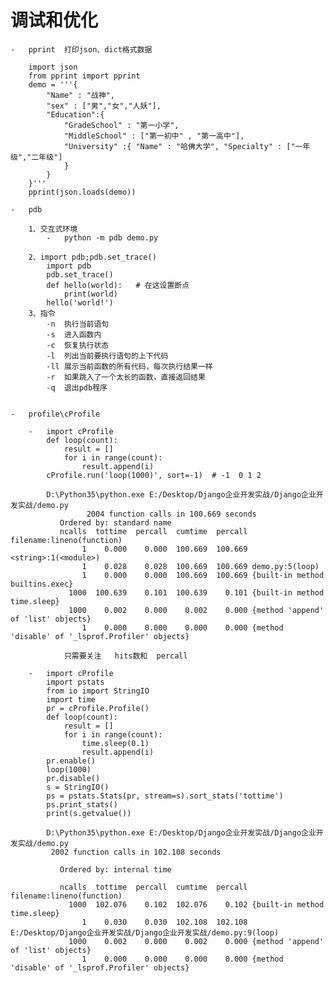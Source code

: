 #   调试和优化    
    -   pprint  打印json、dict格式数据
    
        import json
        from pprint import pprint
        demo = '''{
            "Name" : "战神",
            "sex" : ["男","女","人妖"],
            "Education":{
                "GradeSchool" : "第一小学",
                "MiddleSchool" : ["第一初中" , "第一高中"], 
                "University" :{ "Name" : "哈佛大学", "Specialty" : ["一年级","二年级"]
                }
            }
        }'''
        pprint(json.loads(demo))
    
    -   pdb
        
        1、交互式环境             
            -   python -m pdb demo.py

        2、import pdb;pdb.set_trace()
            import pdb
            pdb.set_trace()
            def hello(world):   # 在这设置断点
                print(world)
            hello('world!')
        3、指令
            -n  执行当前语句
            -s  进入函数内
            -c  恢复执行状态
            -l  列出当前要执行语句的上下代码
            -ll 展示当前函数的所有代码，每次执行结果一样
            -r  如果跳入了一个太长的函数，直接返回结果
            -q  退出pdb程序
    
    
    -   profile\cProfile
        
        -   import cProfile
            def loop(count):
                result = []
                for i in range(count):
                    result.append(i)
            cProfile.run('loop(1000)', sort=-1)  # -1  0 1 2
            
            D:\Python35\python.exe E:/Desktop/Django企业开发实战/Django企业开发实战/demo.py
                     2004 function calls in 100.669 seconds
               Ordered by: standard name
               ncalls  tottime  percall  cumtime  percall filename:lineno(function)
                    1    0.000    0.000  100.669  100.669 <string>:1(<module>)
                    1    0.028    0.028  100.669  100.669 demo.py:5(loop)
                    1    0.000    0.000  100.669  100.669 {built-in method builtins.exec}
                 1000  100.639    0.101  100.639    0.101 {built-in method time.sleep}
                 1000    0.002    0.000    0.002    0.000 {method 'append' of 'list' objects}
                    1    0.000    0.000    0.000    0.000 {method 'disable' of '_lsprof.Profiler' objects}      
            
                只需要关注   hits数和  percall
                
        -   import cProfile        
            import pstats
            from io import StringIO
            import time
            pr = cProfile.Profile()
            def loop(count):
                result = []
                for i in range(count):
                    time.sleep(0.1)
                    result.append(i)
            pr.enable()
            loop(1000)
            pr.disable()
            s = StringIO()
            ps = pstats.Stats(pr, stream=s).sort_stats('tottime')
            ps.print_stats()
            print(s.getvalue())
        
            D:\Python35\python.exe E:/Desktop/Django企业开发实战/Django企业开发实战/demo.py
             2002 function calls in 102.108 seconds
    
               Ordered by: internal time
            
               ncalls  tottime  percall  cumtime  percall filename:lineno(function)
                 1000  102.076    0.102  102.076    0.102 {built-in method time.sleep}
                    1    0.030    0.030  102.108  102.108 E:/Desktop/Django企业开发实战/Django企业开发实战/demo.py:9(loop)
                 1000    0.002    0.000    0.002    0.000 {method 'append' of 'list' objects}
                    1    0.000    0.000    0.000    0.000 {method 'disable' of '_lsprof.Profiler' objects}
